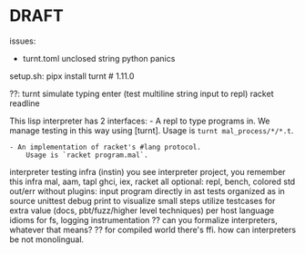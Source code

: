 # DRAFT

issues:
- turnt.toml unclosed string python panics

setup.sh:
pipx install turnt  # 1.11.0

??:
turnt simulate typing enter (test multiline string input to repl)
racket readline

This lisp interpreter has 2 interfaces:
    - A repl to type programs in.
        We manage testing in this way using [turnt]. Usage is `turnt mal_process/*/*.t`.

    - An implementation of racket's #lang protocol.
        Usage is `racket program.mal`.

interpreter testing infra (instin)
    you see interpreter project, you remember this infra
    mal, aam, tapl
    ghci, iex, racket
    all optional: repl, bench, colored std out/err
    without plugins:
        input program directly in ast
        tests organized as in source unittest
        debug print to visualize small steps
        utilize testcases for extra value (docs, pbt/fuzz/higher level techniques)
        per host language idioms for fs, logging instrumentation
        ?? can you formalize interpreters, whatever that means?
        ?? for compiled world there's ffi. how can interpreters be not monolingual.
